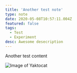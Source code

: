 ```yaml
---
title: 'Another test note'
type: note
date: 2020-05-08T10:57:11.004Z
featured: false
tags:
  - Test
  - Experiment
desc: Awesome desecription
---
```


Another test content

![Image of Yaktocat](/img/blogging.jpg)
